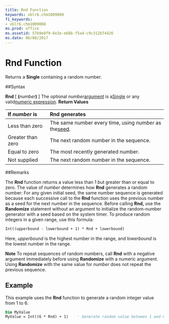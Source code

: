 ```yaml
---
title: Rnd Function
keywords: vblr6.chm1009008
f1_keywords:
- vblr6.chm1009008
ms.prod: office
ms.assetid: 57b9e8f9-6e3e-e68b-f5a4-c9c312b74426
ms.date: 06/08/2017
---
```



# Rnd Function



Returns a  **Single** containing a random number.

##Syntax

**Rnd** [ **(**_number_**)** ]
The optional  _number_[argument](../../Glossary/vbe-glossary.md) is a[Single](../../Glossary/vbe-glossary.md) or any valid[numeric expression](../../Glossary/vbe-glossary.md).
 **Return Values**


|**If  _number_ is**|**Rnd generates**|
|:-----|:-----|
|Less than zero|The same number every time, using  _number_ as the[seed](../../Glossary/vbe-glossary.md).|
|Greater than zero|The next random number in the sequence.|
|Equal to zero|The most recently generated number.|
|Not supplied|The next random number in the sequence.|

##Remarks

The  **Rnd** function returns a value less than 1 but greater than or equal to zero.
The value of  _number_ determines how **Rnd** generates a random number:
For any given initial seed, the same number sequence is generated because each successive call to the  **Rnd** function uses the previous number as a seed for the next number in the sequence.
Before calling  **Rnd,** use the **Randomize** statement without an argument to initialize the random-number generator with a seed based on the system timer.
To produce random integers in a given range, use this formula:



```vb
Int((upperbound - lowerbound + 1) * Rnd + lowerbound)

```

Here,  _upperbound_ is the highest number in the range, and _lowerbound_ is the lowest number in the range.

 **Note**  To repeat sequences of random numbers, call  **Rnd** with a negative argument immediately before using **Randomize** with a numeric argument. Using **Randomize** with the same value for _number_ does not repeat the previous sequence.


## Example

This example uses the  **Rnd** function to generate a random integer value from 1 to 6.


```vb
Dim MyValue
MyValue = Int((6 * Rnd) + 1)    ' Generate random value between 1 and 6.


```



